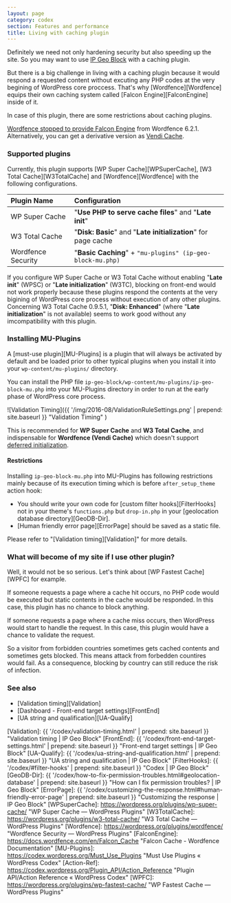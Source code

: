 ```yaml
---
layout: page
category: codex
section: Features and performance
title: Living with caching plugin
---
```


Definitely we need not only hardening security but also speeding up the site.
So you may want to use [IP Geo Block][IP-Geo-Block] with a caching plugin.

But there is a big challenge in living with a caching plugin because it would 
respond a requested content without excuting any PHP codes at the very begining
of WordPress core proccess. That's why [Wordfence][Wordfence] equips their own 
caching system called [Falcon Engine][FalconEngine] inside of it.

In case of this plugin, there are some restrictions about caching plugins.

<div class="alert alert-info">
	<a href="https://www.wordfence.com/blog/2016/10/removing-falcon-cache-wordfence-heres-need-know/" title="We are removing Falcon Cache from Wordfence. Here's what you need to know. - Wordfence">Wordfence stopped to provide Falcon Engine</a>
	from Wordfence 6.2.1. Alternatively, you can get a derivative version as 
	<a href="https://wordpress.org/plugins/vendi-cache/">Vendi Cache</a>.
</div>

### Supported plugins ###

Currently, this plugin supports 
  [WP Super Cache][WPSuperCache],
  [W3 Total Cache][W3TotalCache] and
  [Wordfence][Wordfence]
with the following configurations.

| Plugin Name        | Configuration                                                  |
|:-------------------|:---------------------------------------------------------------|
| WP Super Cache     | "**Use PHP to serve cache files**" and "**Late init**"         |
| W3 Total Cache     | "**Disk: Basic**" and "**Late initialization**" for page cache |
| Wordfence Security | "**Basic Caching**" + `"mu-plugins" (ip-geo-block-mu.php)`     |

<div class="alert alert-warning">
	If you configure WP Super Cache or W3 Total Cache without enabling 
	"<strong>Late init</strong>" (WPSC) or "<strong>Late initialization</strong>"
	(W3TC), blocking on front-end would not work properly because these plugins 
	respond the contents at the very bigining of WordPress core process 
	without execution of any other plugins.
</div>

<div class="alert alert-info">
	Concerning W3 Total Cache 0.9.5.1, "<strong>Disk: Enhanced</strong>" 
	(where "<strong>Late initialization</strong>" is not available) seems to 
	work good without any imcompatibility with this plugin.
</div>

### Installing MU-Plugins ###

A [must-use plugin][MU-Plugins] is a plugin that will always be activated by 
default and be loaded prior to other typical plugins when you install it into 
your `wp-content/mu-plugins/` directory.

You can install the PHP file `ip-geo-block/wp-content/mu-plugins/ip-geo-block-mu.php`
into your MU-Plugins directory in order to run at the early phase of WordPress 
core process.

![Validation Timing]({{ '/img/2016-08/ValidationRuleSettings.png' | prepend: site.baseurl }}
 "Validation Timing"
)

<div class="alert alert-warning">
	This is recommended for <strong>WP Super Cache</strong> and 
	<strong>W3 Total Cache</strong>, and indispensable for 
	<strong>Wordfence (Vendi Cache)</strong> which doesn't support
	<a href="https://en.wikipedia.org/wiki/Lazy_initialization" title="Lazy initialization - Wikipedia, the free encyclopedia">deferred initialization</a>.
</div>

#### Restrictions ####

Installing `ip-geo-block-mu.php` into MU-Plugins has following restrictions 
mainly because of its execution timing which is before `after_setup_theme` 
action hook:

- You should write your own code for [custom filter hooks][FilterHooks] not 
  in your theme's `functions.php` but `drop-in.php` in your [geolocation 
  database directory][GeoDB-Dir].
- [Human friendly error page][ErrorPage] should be saved as a static file.

Please refer to "[Validation timing][Validation]" for more details.

### What will become of my site if I use other plugin? ###

Well, it would not be so serious. Let's think about [WP Fastest Cache][WPFC] 
for example.

If someone requests a page where a cache hit occurs, no PHP code would be 
executed but static contents in the cache would be responded. In this case, 
this plugin has no chance to block anything.

If someone requests a page where a cache miss occurs, then WordPress would 
start to handle the request. In this case, this plugin would have a chance 
to validate the request.

So a visitor from forbidden countries sometimes gets cached contents and 
sometimes gets blocked. This means attack from forbedden countires would fail.
As a consequence, blocking by country can still reduce the risk of infection.

### See also ###

- [Validation timing][Validation]
- [Dashboard - Front-end target settings][FrontEnd]
- [UA string and qualification][UA-Qualify]

[IP-Geo-Block]: https://wordpress.org/plugins/ip-geo-block/ "WordPress › IP Geo Block « WordPress Plugins"
[Validation]:   {{ '/codex/validation-timing.html'           | prepend: site.baseurl }} "Validation timing | IP Geo Block"
[FrontEnd]:     {{ '/codex/front-end-target-settings.html'   | prepend: site.baseurl }} "Front-end target settings | IP Geo Block"
[UA-Qualify]:   {{ '/codex/ua-string-and-qualification.html' | prepend: site.baseurl }} "UA string and qualification | IP Geo Block"
[FilterHooks]:  {{ '/codex/#filter-hooks'                    | prepend: site.baseurl }} "Codex | IP Geo Block"
[GeoDB-Dir]:    {{ '/codex/how-to-fix-permission-troubles.html#geolocation-database' | prepend: site.baseurl }} "How can I fix permission troubles? | IP Geo Block"
[ErrorPage]:    {{ '/codex/customizing-the-response.html#human-friendly-error-page'  | prepend: site.baseurl }} "Customizing the response | IP Geo Block"
[WPSuperCache]: https://wordpress.org/plugins/wp-super-cache/ "WP Super Cache &mdash; WordPress Plugins"
[W3TotalCache]: https://wordpress.org/plugins/w3-total-cache/ "W3 Total Cache &mdash; WordPress Plugins"
[Wordfence]:    https://wordpress.org/plugins/wordfence/ "Wordfence Security &mdash; WordPress Plugins"
[FalconEngine]: https://docs.wordfence.com/en/Falcon_Cache "Falcon Cache - Wordfence Documentation"
[MU-Plugins]:   https://codex.wordpress.org/Must_Use_Plugins "Must Use Plugins &laquo; WordPress Codex"
[Action-Ref]:   https://codex.wordpress.org/Plugin_API/Action_Reference "Plugin API/Action Reference « WordPress Codex"
[WPFC]:         https://wordpress.org/plugins/wp-fastest-cache/ "WP Fastest Cache &mdash; WordPress Plugins"
